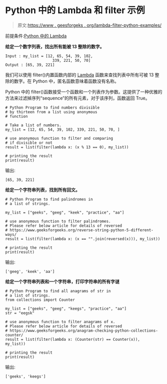 # Python 中的 Lambda 和 filter 示例

> 原文:[https://www . geesforgeks . org/lambda-filter-python-examples/](https://www.geeksforgeeks.org/lambda-filter-python-examples/)

前提条件:[Python 中的 Lambda](https://www.geeksforgeeks.org/python-lambda-anonymous-functions-filter-map-reduce/)

**给定一个数字列表，找出所有能被 13 整除的数字。**

```
Input : my_list = [12, 65, 54, 39, 102, 
                     339, 221, 50, 70]
Output : [65, 39, 221]

```

我们可以使用 filter()内置函数内部的 [Lambda](https://www.geeksforgeeks.org/python-lambda-anonymous-functions-filter-map-reduce/) 函数来查找列表中所有可被 13 整除的数字。在 Python 中，匿名函数意味着函数没有名称。

Python 中的 filter()函数接受一个函数和一个列表作为参数。这提供了一种优雅的方法来过滤掉序列“sequence”的所有元素，对于该序列，函数返回 True。

```
# Python Program to find numbers divisible 
# by thirteen from a list using anonymous 
# function

# Take a list of numbers. 
my_list = [12, 65, 54, 39, 102, 339, 221, 50, 70, ]

# use anonymous function to filter and comparing 
# if divisible or not
result = list(filter(lambda x: (x % 13 == 0), my_list)) 

# printing the result
print(result) 
```

输出:

```
[65, 39, 221]

```

**给定一个字符串列表，找到所有回文。**

```
# Python Program to find palindromes in 
# a list of strings.

my_list = ["geeks", "geeg", "keek", "practice", "aa"]

# use anonymous function to filter palindromes.
# Please refer below article for details of reversed
# https://www.geeksforgeeks.org/reverse-string-python-5-different-ways/
result = list(filter(lambda x: (x == "".join(reversed(x))), my_list)) 

# printing the result
print(result) 
```

输出:

```
['geeg', 'keek', 'aa']

```

**给定一个字符串列表和一个字符串，打印字符串的所有字谜**

```
# Python Program to find all anagrams of str in 
# a list of strings.
from collections import Counter

my_list = ["geeks", "geeg", "keegs", "practice", "aa"]
str = "eegsk"

# use anonymous function to filter anagrams of x.
# Please refer below article for details of reversed
# https://www.geeksforgeeks.org/anagram-checking-python-collections-counter/
result = list(filter(lambda x: (Counter(str) == Counter(x)), my_list)) 

# printing the result
print(result) 
```

输出:

```
['geeks', 'keegs']

```